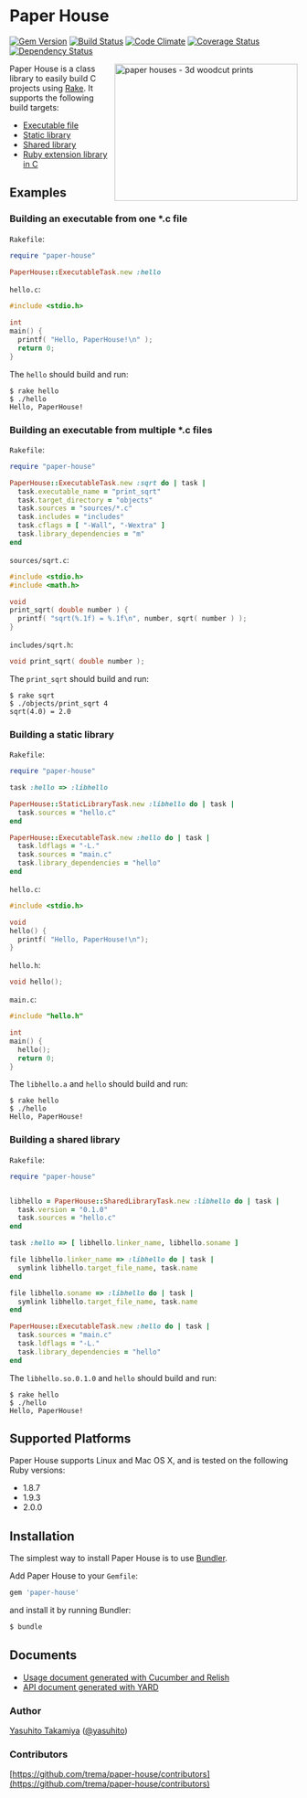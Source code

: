 Paper House
===========
[![Gem Version](https://badge.fury.io/rb/paper-house.png)](http://badge.fury.io/rb/paper-house)
[![Build Status](https://travis-ci.org/trema/paper-house.png?branch=master)](https://travis-ci.org/trema/paper-house)
[![Code Climate](https://codeclimate.com/github/trema/paper-house.png)](https://codeclimate.com/github/trema/paper-house)
[![Coverage Status](https://coveralls.io/repos/trema/paper-house/badge.png?branch=master)](https://coveralls.io/r/trema/paper-house)
[![Dependency Status](https://gemnasium.com/trema/paper-house.png)](https://gemnasium.com/trema/paper-house)

<a href="http://www.flickr.com/photos/studiobeerhorst/8221979536/" title="paper houses - 3d woodcut prints by {studiobeerhorst}-bbmarie, on Flickr"><img src="http://farm9.staticflickr.com/8202/8221979536_60404c309d_n.jpg" width="320" height="240" alt="paper houses - 3d woodcut prints" align="right"></a>

Paper House is a class library to easily build C projects using [Rake](https://github.com/jimweirich/rake). It supports the following build targets:

 * [Executable file](https://www.relishapp.com/trema/paper-house/docs/paperhouse-executabletask)
 * [Static library](https://www.relishapp.com/trema/paper-house/docs/paperhouse-staticlibrarytask)
 * [Shared library](https://www.relishapp.com/trema/paper-house/docs/paperhouse-sharedlibrarytask)
 * [Ruby extension library in C](https://www.relishapp.com/trema/paper-house/docs/paperhouse-rubylibrarytask)


Examples
--------

### Building an executable from one *.c file

`Rakefile`:
```ruby
require "paper-house"

PaperHouse::ExecutableTask.new :hello
```

`hello.c`:
```c
#include <stdio.h>

int
main() {
  printf( "Hello, PaperHouse!\n" );
  return 0;
}
```

The `hello` should build and run:
```shell
$ rake hello
$ ./hello
Hello, PaperHouse!
```

### Building an executable from multiple *.c files

`Rakefile`:
```ruby
require "paper-house"

PaperHouse::ExecutableTask.new :sqrt do | task |
  task.executable_name = "print_sqrt"
  task.target_directory = "objects"
  task.sources = "sources/*.c"
  task.includes = "includes"
  task.cflags = [ "-Wall", "-Wextra" ]
  task.library_dependencies = "m"
end
```

`sources/sqrt.c`:
```c
#include <stdio.h>
#include <math.h>

void
print_sqrt( double number ) {
  printf( "sqrt(%.1f) = %.1f\n", number, sqrt( number ) );
}
```

`includes/sqrt.h`:
```c
void print_sqrt( double number );
```

The `print_sqrt` should build and run:
```shell
$ rake sqrt
$ ./objects/print_sqrt 4
sqrt(4.0) = 2.0
```

### Building a static library

`Rakefile`:
```ruby
require "paper-house"

task :hello => :libhello

PaperHouse::StaticLibraryTask.new :libhello do | task |
  task.sources = "hello.c"
end

PaperHouse::ExecutableTask.new :hello do | task |
  task.ldflags = "-L."
  task.sources = "main.c"
  task.library_dependencies = "hello"
end
```

`hello.c`:
```c
#include <stdio.h>

void
hello() {
  printf( "Hello, PaperHouse!\n");
}
```

`hello.h`:
```c
void hello();
```

`main.c`:
```c
#include "hello.h"

int
main() {
  hello();
  return 0;
}
```

The `libhello.a` and `hello` should build and run:
```shell
$ rake hello
$ ./hello
Hello, PaperHouse!
```

### Building a shared library

`Rakefile`:
```ruby
require "paper-house"


libhello = PaperHouse::SharedLibraryTask.new :libhello do | task |
  task.version = "0.1.0"
  task.sources = "hello.c"
end

task :hello => [ libhello.linker_name, libhello.soname ]

file libhello.linker_name => :libhello do | task |
  symlink libhello.target_file_name, task.name
end

file libhello.soname => :libhello do | task |
  symlink libhello.target_file_name, task.name
end

PaperHouse::ExecutableTask.new :hello do | task |
  task.sources = "main.c"
  task.ldflags = "-L."
  task.library_dependencies = "hello"
end
```

The `libhello.so.0.1.0` and `hello` should build and run:
```shell
$ rake hello
$ ./hello
Hello, PaperHouse!
```

Supported Platforms
-------------------

Paper House supports Linux and Mac OS X, and is tested on the following Ruby versions:

 * 1.8.7
 * 1.9.3
 * 2.0.0


Installation
------------

The simplest way to install Paper House is to use [Bundler](http://gembundler.com/).

Add Paper House to your `Gemfile`:

```ruby
gem 'paper-house'
```

and install it by running Bundler:

```bash
$ bundle
```


Documents
---------

 * [Usage document generated with Cucumber and Relish](https://www.relishapp.com/trema/paper-house/docs)
 * [API document generated with YARD](http://rubydoc.info/github/trema/paper-house/master/frames)


### Author

[Yasuhito Takamiya](https://github.com/yasuhito) ([@yasuhito](http://twitter.com/yasuhito))

### Contributors

[https://github.com/trema/paper-house/contributors](https://github.com/trema/paper-house/contributors)
